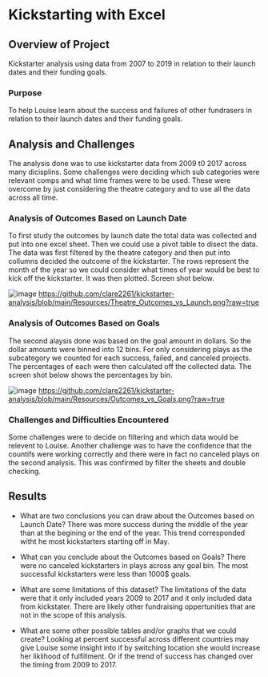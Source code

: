 # Kickstarting with Excel

## Overview of Project
Kickstarter analysis using data from 2007 to 2019 in relation to their launch dates and their funding goals.  

### Purpose
To help Louise learn about the success and failures of other fundrasers in relation to their launch dates and their funding goals. 

## Analysis and Challenges
The analysis done was to use kickstarter data from 2009 t0 2017 across many dicisplins.  Some challenges were deciding which sub categories were relevant comps and what time frames were to be used.  These were overcome by just considering the theatre category and to use all the data across all time.

### Analysis of Outcomes Based on Launch Date
To first study the outcomes by launch date the total data was collected and put into one excel sheet.  Then we could use a pivot table to disect the data.  The data was first filtered by the theatre category and then put into collumns decided the outcome of the kickstarter.  The rows represent the month of the year so we could consider what times of  year would be best to kick off the kickstarter.  It was then plotted.  Screen shot below.

![image](https://user-images.githubusercontent.com/92898919/140232889-792ae137-ae5c-44d7-936e-57ccd1acf65b.png)
https://github.com/clare2261/kickstarter-analysis/blob/main/Resources/Theatre_Outcomes_vs_Launch.png?raw=true

### Analysis of Outcomes Based on Goals
The second alaysis done was based on the goal amount in dollars.  So the dollar amounts were binned into 12 bins.  For only considering plays as the subcategory we counted for each success, failed, and canceled projects.  The percentages of each were then calculated off the collected data.  The screen shot below shows the percentages by bin.  

![image](https://user-images.githubusercontent.com/92898919/140232853-b68367a9-ac40-4c6b-926f-c710484a8230.png)
https://github.com/clare2261/kickstarter-analysis/blob/main/Resources/Outcomes_vs_Goals.png?raw=true

### Challenges and Difficulties Encountered
Some challenges were to decide on filtering and which data would be relevent to Louise.  Another challenge was to have the confidence that the countifs were working correctly and there were in fact no canceled plays on the second analysis.  This was confirmed by filter the sheets and double checking.

## Results

- What are two conclusions you can draw about the Outcomes based on Launch Date?
There was more success during the middle of the year than at the begining or the end of the year.  This trend corresponded witht he most kickstarters starting off in May.

- What can you conclude about the Outcomes based on Goals?
There were no canceled kickstarters in plays across any goal bin.  The most successful kickstarters were less than 1000$ goals.

- What are some limitations of this dataset?
The limitations of the data were that it only included years 2009 to 2017 and it only included data from kickstater.  There are likely other fundraising oppertunities that are not in the scope of this analysis.

- What are some other possible tables and/or graphs that we could create?
Looking at percent successful across different countries may give Louise some insight into if by switching location she would increase her liklihood of fulfillment.  Or if the trend of success has changed over the timing from 2009 to 2017.
